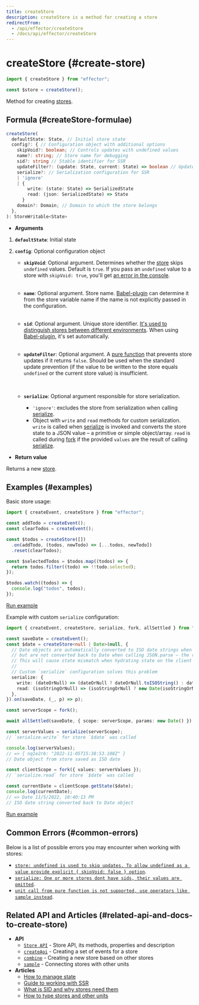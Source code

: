 ```yaml
---
title: createStore
description: createStore is a method for creating a store
redirectFrom:
  - /api/effector/createStore
  - /docs/api/effector/createStore
---
```


# createStore (#create-store)

```ts
import { createStore } from "effector";

const $store = createStore();
```

Method for creating [stores][storeApi].

## Formula (#createStore-formulae)

```ts
createStore(
  defaultState: State, // Initial store state
  config?: { // Configuration object with additional options
    skipVoid?: boolean; // Controls updates with undefined values
    name?: string; // Store name for debugging
    sid?: string // Stable identifier for SSR
    updateFilter?: (update: State, current: State) => boolean // Update filtering function
    serialize?: // Serialization configuration for SSR
    | 'ignore'
    | {
        write: (state: State) => SerializedState
        read: (json: SerializedState) => State
      }
    domain?: Domain; // Domain to which the store belongs
  },
): StoreWritable<State>
```

- **Arguments**

1. **`defaultState`**: Initial state
2. **`config`**: Optional configuration object

   - **`skipVoid`**: Optional argument. Determines whether the [store][storeApi] skips `undefined` values. Default is `true`. If you pass an `undefined` value to a store with `skipVoid: true`, you'll get [an error in the console][storeUndefinedError].<br/><br/>

   - **`name`**: Optional argument. Store name. [Babel-plugin][babel] can determine it from the store variable name if the name is not explicitly passed in the configuration.<br/><br/>
   - **`sid`**: Optional argument. Unique store identifier. [It's used to distinguish stores between different environments][storeSid]. When using [Babel-plugin][babel], it's set automatically.<br/><br/>
   - **`updateFilter`**:
     Optional argument. A [pure function][pureFn] that prevents store updates if it returns `false`. Should be used when the standard update prevention (if the value to be written to the store equals `undefined` or the current store value) is insufficient.

     <br/>

   - **`serialize`**: Optional argument responsible for store serialization.

     - `'ignore'`: excludes the store from serialization when calling [serialize][serialize].
     - Object with `write` and `read` methods for custom serialization. `write` is called when [serialize](/en/api/effector/serialize) is invoked and converts the store state to a JSON value – a primitive or simple object/array. `read` is called during [fork](/en/api/effector/fork) if the provided `values` are the result of calling [serialize][serialize].

- **Return value**

Returns a new [store][storeApi].

## Examples (#examples)

Basic store usage:

```js
import { createEvent, createStore } from "effector";

const addTodo = createEvent();
const clearTodos = createEvent();

const $todos = createStore([])
  .on(addTodo, (todos, newTodo) => [...todos, newTodo])
  .reset(clearTodos);

const $selectedTodos = $todos.map((todos) => {
  return todos.filter((todo) => !!todo.selected);
});

$todos.watch((todos) => {
  console.log("todos", todos);
});
```

[Run example](https://share.effector.dev/tquiUgdq)

Example with custom `serialize` configuration:

```ts
import { createEvent, createStore, serialize, fork, allSettled } from "effector";

const saveDate = createEvent();
const $date = createStore<null | Date>(null, {
  // Date objects are automatically converted to ISO date strings when calling JSON.stringify
  // but are not converted back to Date when calling JSON.parse – the result will be the same ISO date string
  // This will cause state mismatch when hydrating state on the client during server-side rendering
  //
  // Custom `serialize` configuration solves this problem
  serialize: {
    write: (dateOrNull) => (dateOrNull ? dateOrNull.toISOString() : dateOrNull),
    read: (isoStringOrNull) => (isoStringOrNull ? new Date(isoStringOrNull) : isoStringOrNull),
  },
}).on(saveDate, (_, p) => p);

const serverScope = fork();

await allSettled(saveDate, { scope: serverScope, params: new Date() });

const serverValues = serialize(serverScope);
// `serialize.write` for store `$date` was called

console.log(serverValues);
// => { nq1e2rb: "2022-11-05T15:38:53.108Z" }
// Date object from store saved as ISO date

const clientScope = fork({ values: serverValues });
// `serialize.read` for store `$date` was called

const currentDate = clientScope.getState($date);
console.log(currentDate);
// => Date 11/5/2022, 10:40:13 PM
// ISO date string converted back to Date object
```

[Run example](https://share.effector.dev/YFkUlqPv)

## Common Errors (#common-errors)

Below is a list of possible errors you may encounter when working with stores:

- [`store: undefined is used to skip updates. To allow undefined as a value provide explicit { skipVoid: false } option`][storeUndefinedError].
- [`serialize: One or more stores dont have sids, their values are omitted`][serializeError].
- [`unit call from pure function is not supported, use operators like sample instead`][unitCallError].

## Related API and Articles (#related-api-and-docs-to-create-store)

- **API**
  - [`Store API`][storeApi] - Store API, its methods, properties and description
  - [`createApi`][createApi] - Creating a set of events for a store
  - [`combine`][combine] - Creating a new store based on other stores
  - [`sample`][sample] - Connecting stores with other units
- **Articles**
  - [How to manage state][storeGuide]
  - [Guide to working with SSR][ssr]
  - [What is SID and why stores need them][storeSid]
  - [How to type stores and other units][typescript]

[storeApi]: /en/api/effector/Store
[storeUndefinedError]: /en/guides/troubleshooting#store-undefined
[storeSid]: /en/explanation/sids
[ssr]: /en/guides/server-side-rendering
[storeGuide]: /en/essentials/manage-states
[combine]: /en/api/effector/combine
[sample]: /en/api/effector/sample
[createApi]: /en/api/effector/createApi
[serialize]: /en/api/effector/serialize
[typescript]: /en/essentials/typescript
[babel]: /en/api/effector/babel-plugin
[pureFn]: /en/explanation/glossary/#purity
[unitCallError]: /en/guides/troubleshooting#unit-call-from-pure-not-supported
[serializeError]: /en/guides/troubleshooting/#store-without-sid

